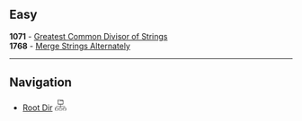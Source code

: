 ## Easy

<b>1071</b> - [Greatest Common Divisor of Strings](GCD_STR.md) <br>
<b>1768</b> - [Merge Strings Alternately](Merge_Str_Alternative.md)

***
## Navigation

- [Root Dir](../Index.md) <img src="../../../Assets/root.png" alt="Root Dir Folder" style="width:20px;height:20px;">

